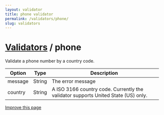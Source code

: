 ```yaml
---
layout: validator
title: phone validator
permalink: /validators/phone/
slug: validators
---
```


# <a href="/validators/">Validators</a> / phone

Validate a phone number by a country code.

Option  | Type   | Description
--------|--------|------------
message | String | The error message
country | String | A ISO 3166 country code. Currently the validator supports United State (US) only.

<a href="https://github.com/nghuuphuoc/bootstrapvalidator/edit/gh-pages/validators/phone.md" class="btn btn-info">Improve this page</a>